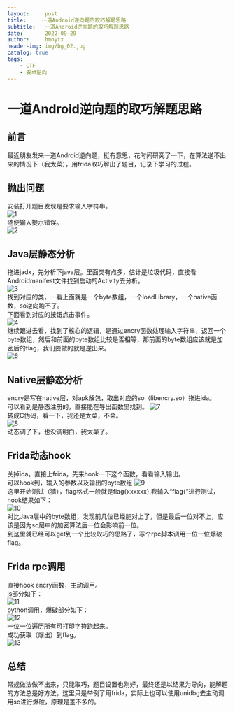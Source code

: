 ```yaml
---
layout:     post
title:     一道Android逆向题的取巧解题思路
subtitle:   一道Android逆向题的取巧解题思路
date:       2022-09-29
author:     hmoytx
header-img: img/bg_02.jpg
catalog: true
tags:
    - CTF
    - 安卓逆向
---
```

#  一道Android逆向题的取巧解题思路

## 前言
最近朋友发来一道Android逆向题，挺有意思，花时间研究了一下，在算法逆不出来的情况下（我太菜），用frida取巧解出了题目，记录下学习的过程。  

## 抛出问题
安装打开题目发现是要求输入字符串。     
![1](/img/220929_app.png)   
随便输入提示错误。  
![2](/img/220929_test.png)   


## Java层静态分析
拖进jadx，先分析下java层。里面类有点多，估计是垃圾代码，直接看Androidmanifest文件找到启动的Activity去分析。  
![3](/img/220929_amf.png)   
找到对应的类，一看上面就是一个byte数组，一个loadLibrary，一个native函数，so逆向跑不了。  
下面看到对应的按钮点击事件。  
![4](/img/220929_activity.png)   
继续跟进去看，找到了核心的逻辑，是通过encry函数处理输入字符串，返回一个byte数组，然后和前面的byte数组比较是否相等，那前面的byte数组应该就是加密后的flag，我们要做的就是逆出来。  
![6](/img/220929_encry1.png)   


## Native层静态分析
encry是写在native层，对apk解包，取出对应的so（libencry.so）拖进ida。    
可以看到是静态注册的，直接能在导出函数里找到。 
![7](/img/220929_ida.png)   
转成C伪码，看一下，我还是太菜，不会。  
![8](/img/220929_ida2.png)    
动态调了下，也没调明白，我太菜了。  


## Frida动态hook
关掉ida，直接上frida，先来hook一下这个函数，看看输入输出。  
可以hook到，输入的参数以及输出的byte数组
![9](/img/220929_hook.png)      
这里开始测试（猜），flag格式一般就是flag{xxxxxx},我输入“flag{”进行测试，hook结果如下：  
![10](/img/220929_testflag.png)      
对比Java层中的byte数组，发现前几位已经能对上了，但是最后一位对不上，应该是因为so层中的加密算法后一位会影响前一位。  
到这里就已经可以get到一个比较取巧的思路了，写个rpc脚本调用一位一位爆破flag。  


## Frida rpc调用
直接hook encry函数，主动调用。  
js部分如下：  
![11](/img/220929_fridarpc.png)     
python调用，爆破部分如下：  
![12](/img/220929_fridarpc2.png)  
一位一位遍历所有可打印字符跑起来。   
成功获取（爆出）到flag。   
![13](/img/220929_flag.png)   


## 总结
常规做法做不出来，只能取巧，题目设置也刚好，最终还是以结果为导向，能解题的方法总是好方法。这里只是举例了用frida，实际上也可以使用unidbg去主动调用so进行爆破，原理是差不多的。      


